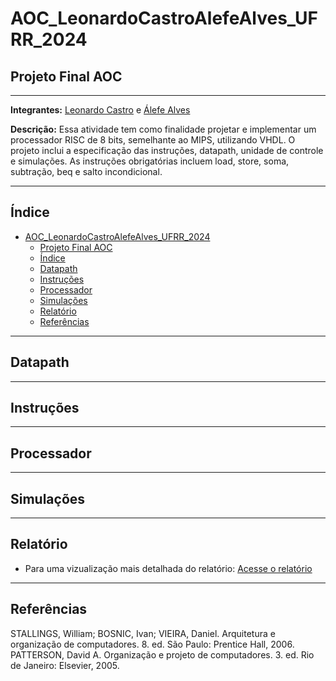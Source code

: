 # AOC_LeonardoCastroAlefeAlves_UFRR_2024

## Projeto Final AOC

---

**Integrantes:** [Leonardo Castro](https://github.com/thetwelvedev) e [Álefe Alves](https://github.com/AlefeAlvesC)

**Descrição:** Essa atividade tem como finalidade projetar e implementar um processador RISC de 8 bits, semelhante ao MIPS, utilizando VHDL. O projeto inclui a especificação das instruções, datapath, unidade de controle e simulações. As instruções obrigatórias incluem load, store, soma, subtração, beq e salto incondicional.

---

## Índice
- [AOC\_LeonardoCastroAlefeAlves\_UFRR\_2024](#aoc_leonardocastroalefealves_ufrr_2024)
  - [Projeto Final AOC](#projeto-final-aoc)
  - [Índice](#índice)
  - [Datapath](#datapath)
  - [Instruções](#instruções)
  - [Processador](#processador)
  - [Simulações](#simulações)
  - [Relatório](#relatório)
  - [Referências](#referências)

---

## Datapath

---

## Instruções

---

## Processador

---

## Simulações

---

## Relatório
> 
* Para uma vizualização mais detalhada do relatório: 
[Acesse o relatório](/relatorio/relatório-trabalho-final-aoc.docx)
<!--
Em desenvolvimento
-->

---

## Referências

STALLINGS, William; BOSNIC, Ivan; VIEIRA, Daniel. Arquitetura e organização de computadores. 8. ed. São Paulo: Prentice Hall, 2006.
PATTERSON, David A. Organização e projeto de computadores. 3. ed. Rio de Janeiro: Elsevier, 2005.

